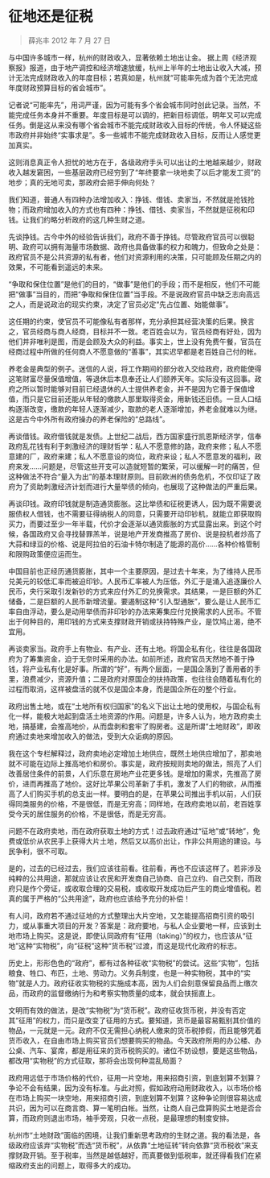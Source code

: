 # 征地还是征税

> 薛兆丰
2012 年 7 月 27 日

与中国许多城市一样，杭州的财政收入，显著依赖土地出让金。 据上周《经济观察报》报道，由于地产调控和经济增速放缓，杭州上半年的土地出让收入大减，预计无法完成财政收入的年度目标；若真如是，杭州就“可能率先成为首个无法完成年度财政预算目标的省会城市”。

记者说“可能率先”，用词严谨，因为可能有多个省会城市同时创此记录。当然，不能完成任务本身并不重要。年度目标是可以调的，把新目标调低，明年又可以完成任务。倒是这从来没有哪个省会城市不能完成财政收入目标的传统，令人怀疑这些市政府并非始终“实事求是”。多一些城市不能完成财政收入目标，反而让人感觉更加真实。

这则消息真正令人担忧的地方在于，各级政府手头可以出让的土地越来越少，财政收入越发窘困，一些基层政府已经穷到了“年终要拿一块地卖了以后才能发工资”的地步；真的无地可卖，那政府会把手伸向何处？

我们知道，普通人有四种办法增加收入：挣钱、借钱、卖家当，不然就是抢钱抢物；而政府增加收入的方式也有四种：挣钱、借钱、卖家当，不然就是征税和印钱。让我们约略分析政府的这几种生财之道。

先谈挣钱。古今中外的经验告诉我们，政府不善于挣钱。尽管政府官员可以很聪明、政府可以拥有海量市场数据、政府也具备做事的权力和魄力，但致命之处是：政府官员不是公共资源的私有者，他们对资源利用的决策，只可能顾及任期之内的效果，不可能看到遥远的未来。

“争取和保住位置”是他们的目的，“做事”是他们的手段；而不是相反，他们不可能把“做事”当目的，而把“争取和保住位置”当手段。不是说政府官员中缺乏志向高远之人，而是说政治的现实约束，决定了官员必定“先占位置、始能做事”。

这任期的约束，使官员不可能像私有者那样，充分承担其经营决策的后果。换言之，官员经商与商人经商，目标并不一致。老百姓会以为，官员经商有好处，因为他们并非唯利是图，而是会顾及大众的利益。事实上，世上没有免费午餐，官员在经商过程中所做的任何商人不愿意做的“善事”，其实迟早都是老百姓自己付的帐。

养老金是典型的例子。迷信的人说，将工作期间的部分收入交给政府，政府能使得这笔财富尽量保值增值，等退休后本息奉还让人们颐养天年。实际没有这回事。政府之所以暂时能够对目前已经退休的人士提供养老金，并不是因为它善于保值增值，而只是它目前还能从年轻的缴款人那里取得资金，用新钱还旧债。一旦人口结构逐渐改变，缴款的年轻人逐渐减少，取款的老人逐渐增加，养老金就难以为继。这是古今中外所有政府操办的养老保险的“总路线”。

再谈借钱。政府借钱就是发债。上世纪二战后，西方国家盛行凯恩斯经济学，信奉政府乱花钱有利于刺激经济的理财哲学：私人不愿意修的路，政府来修；私人不愿意建的厂，政府来建；私人不愿意设的岗位，政府来设；私人不愿意发的福利，政府来发……问题是，尽管这些开支可以造就短暂的繁荣，可以缓解一时的痛苦，但这种做法不符合“量入为出”的基本理财原则。目前欧洲的债务危机，不仅印证了政府为了资助刺激经济计划而进行大量举债的倾向，也展现了这种做法的严重后果。

再谈印钱。政府印钱就是制造通货膨胀。这比举债和征税更诱人，因为既不需要说服债权人借钱，也不需要征得纳税人的同意，只需要开动印钞机，就能立即获取购买力，而要过至少一年半载，代价才会逐渐以通货膨胀的方式显露出来。到这个时候，各国政府又会寻找替罪羔羊，说是地产开发商推高了房价、说是投机者炒高了大蒜和绿豆的价格、说是阿拉伯的石油卡特尔制造了能源的高价……各种价格管制和限购政策便应运而生。

中国目前也正经历通货膨胀，其中一个主要原因，是过去十年来，为了维持人民币兑美元的较低汇率而被迫印钞。人民币汇率被人为压低，外汇于是涌入追逐廉价人民币，央行采取引发新钞的方式来应付外汇的兑换需求。其结果，一是巨额的外汇储备，二是巨额的人民币新增流量。要遏制这种“引入型通胀”，要么是让人民币汇率自由浮动，要么是动用举债而非印钞的办法来筹集应付兑换需求的人民币。不管出于何种目的，用印钱的方式来支撑财政开销或扶持特殊产业，是饮鸠止渴，绝不宜用。

再谈卖家当。政府手上有物业、有产业、还有土地。将国企私有化，往往是各国政府为了筹集资金，迫于无奈时采用的办法。如前所述，政府官员天然地不善于挣钱，将产业私有化是好事。所谓的“好”，有两个层面，一是国企落到了善用者的手里，浪费减少，资源升值；二是政府对原国企的扶持政策，也往往会随着私有化的过程而取消，这样被盘活的就不仅是国企本身，而是国企所在的整个行业。

政府出售土地，或在“土地所有权归国家”的名义下出让土地的使用权，与国企私有化一样，能极大地起到盘活土地资源的作用。问题是，许多人认为，地方政府卖土地，搞基建，会推高地价，从而盘剥和套牢了购房者。这是所谓“土地财政”，即政府通过卖地来增加收入的做法，受到大众诟病的原因。

我在这个专栏解释过，政府卖地必定增加土地供应，既然土地供应增加了，那卖地就不可能在边际上推高地价和房价。事实是，政府按规则卖地的做法，照亮了人们改善居住条件的前景，人们乐意在房地产业花更多钱。是增加的需求，先推高了房价，进而再推高了地价。这好比苹果公司革新了手机，激发了人们的物欲，从而推高了人们购买手机的总支出一样。要明白的是，在苹果公司推出手机以前，人们获得同类服务的价格，不是很低，而是无穷高；同样地，在政府卖地以前，老百姓享受今天的居住服务的价格，不是很低，而是无穷高。

问题不在政府卖地，而在政府获取土地的方式！过去政府通过“征地”或“转地”，免费或低价从农民手上获得大片土地，然后又以高价出让，作非公共用途的建设。与民争利，很不可取。

是的，过去的已经过去，我们应该往前看。往前看，再也不应该这样了。若非涉及纯粹的公共用途，那就应该让农民和开发商自己协商、自己立约、自己交割，而政府只是作个旁证，或收取合理的交易税，或收取开发成功后产生的商业增值税。若真的属于严格的“公共用途”，政府也应该给予充分的补偿！

有人问，政府若不通过征地的方式整理出大片空地，又怎能提高招商引资的吸引力，或从事重大项目的开发？答案是：政府要地，与私人企业要地一样，应该到土地市场上购买。这是说，即使认同政府有“征用（taking）”的权力，也应该从“征地”这种“实物税”，向“征税”这种“货币税”过渡，而这是现代化政府的标志。

历史上，形形色色的“政府”，都有过各种征收“实物税”的尝试。这些“实物”，包括粮食、牲口、布匹，土地、劳动力。义务兵制度，也是一种实物税，其中的“实物”就是人力。政府征收实物税的实施成本高，因为人们会刻意保留良品而上缴次品，而政府的监督缴纳行为和考察实物质量的成本，就会扶摇直上。

文明而有效的做法，是改“实物税”为“货币税”。政府征收货币税，并没有否定其“征用”的权力，而只是改变了征用的方式。要知道，货币是最容易甄别其价值的物品，一元就是一元。政府不仅无需担心纳税人缴来的货币税掺假，而且能够凭着货币收入，在自由市场上购买官员们想要购买的物品。今天政府所用的办公楼、办公桌、汽车、宴席，都是用征来的货币税购买的。诸位不妨设想，要是这些物品，都改用“实物税”的方式征取，那将会出现何种混乱局面？

政府用远低于市场价格的代价，征用一片空地，用来招商引资，到底划算不划算？争论不会有结果，因为没有标准。与此对照，假如政府动用财政收入，以市场价格在市场上购买一块空地，用来招商引资，到底划算不划算？这种争论则很容易达成共识，因为可以在商言商、算一笔明白帐。当然，让商人自己盘算购买土地是否合算，而政府则退出市场，袖手旁观，只收一点税，是最理想的制度安排。

杭州市“土地财政”面临的困境，让我们重新思考政府的生财之道。我的看法是，各级政府应该弃“实物税”而选“货币税”，从依靠“土地征转”转向依靠“货币税收”来支撑财政开销。至于税率，当然是越低越好，而真要做到低税率，就还得看我们在紧缩政府支出的问题上，取得多大的成功。

